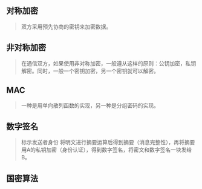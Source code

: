## 对称加密
> 双方采用预先协商的密钥来加密数据。
## 非对称加密
> 在通信双方，如果使用非对称加密，一般遵从这样的原则：公钥加密，私钥解密。同时，一般一个密钥加密，另一个密钥就可以解密。
## MAC
> 一种是用单向散列函数的实现，另一种是分组密码的实现。

## 数字签名
> 标示发送者身份
> 将明文进行摘要运算后得到摘要（消息完整性），再将摘要用A的私钥加密（身份认证），得到数字签名，将密文和数字签名一块发给B。

## 国密算法


